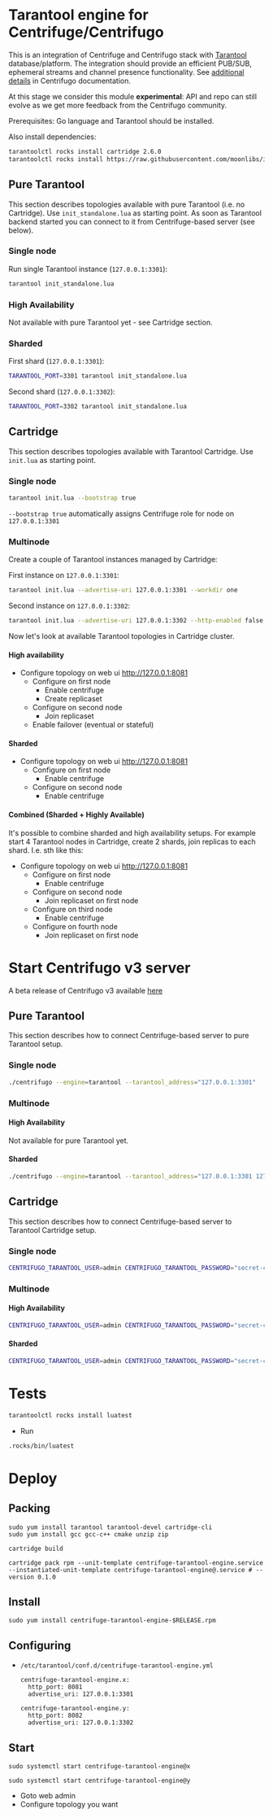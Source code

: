 # Tarantool engine for Centrifuge/Centrifugo

This is an integration of Centrifuge and Centrifugo stack with [Tarantool](https://www.tarantool.io/en/) database/platform. The integration should provide an efficient PUB/SUB, ephemeral streams and channel presence functionality. See [additional details](https://centrifugal.dev/docs/server/engines#tarantool-engine) in Centrifugo documentation.

At this stage we consider this module **experimental**: API and repo can still evolve as we get more feedback from the Centrifugo community.

Prerequisites: Go language and Tarantool should be installed.

Also install dependencies:

``` bash
tarantoolctl rocks install cartridge 2.6.0
tarantoolctl rocks install https://raw.githubusercontent.com/moonlibs/indexpiration/master/rockspecs/indexpiration-scm-1.rockspec
```

## Pure Tarantool

This section describes topologies available with pure Tarantool (i.e. no Cartridge). Use `init_standalone.lua` as starting point. As soon as Tarantool backend started you can connect to it from Centrifuge-based server (see below).

### Single node

Run single Tarantool instance (`127.0.0.1:3301`):

``` bash
tarantool init_standalone.lua
```

### High Availability

Not available with pure Tarantool yet - see Cartridge section.

### Sharded

First shard (`127.0.0.1:3301`):

``` bash
TARANTOOL_PORT=3301 tarantool init_standalone.lua
```

Second shard (`127.0.0.1:3302`):

``` bash
TARANTOOL_PORT=3302 tarantool init_standalone.lua
```

## Cartridge

This section describes topologies available with Tarantool Cartridge. Use `init.lua` as starting point.

### Single node

``` bash
tarantool init.lua --bootstrap true
```

`--bootstrap true` automatically assigns Centrifuge role for node on `127.0.0.1:3301`

### Multinode

Create a couple of Tarantool instances managed by Cartridge:

First instance on `127.0.0.1:3301`:

```bash
tarantool init.lua --advertise-uri 127.0.0.1:3301 --workdir one
```

Second instance on `127.0.0.1:3302`:

```bash
tarantool init.lua --advertise-uri 127.0.0.1:3302 --http-enabled false --workdir two
```

Now let's look at available Tarantool topologies in Cartridge cluster.

#### High availability

- Configure topology on web ui http://127.0.0.1:8081
  - Configure on first node
    - Enable centrifuge
    - Create replicaset
  - Configure on second node
    - Join replicaset
  - Enable failover (eventual or stateful)

#### Sharded

- Configure topology on web ui http://127.0.0.1:8081
  - Configure on first node
    - Enable centrifuge
  - Configure on second node
    - Enable centrifuge

#### Combined (Sharded + Highly Available)

It's possible to combine sharded and high availability setups. For example start 4 Tarantool nodes in Cartridge, create 2 shards, join replicas to each shard. I.e. sth like this:

- Configure topology on web ui http://127.0.0.1:8081
  - Configure on first node
    - Enable centrifuge
  - Configure on second node
    - Join replicaset on first node
  - Configure on third node
    - Enable centrifuge
  - Configure on fourth node
    - Join replicaset on first node

# Start Centrifugo v3 server

A beta release of Centrifugo v3 available [here](https://github.com/centrifugal/centrifugo/releases/tag/v3.0.0-beta.1)

## Pure Tarantool

This section describes how to connect Centrifuge-based server to pure Tarantool setup.

### Single node

```bash
./centrifugo --engine=tarantool --tarantool_address="127.0.0.1:3301"
```

### Multinode

#### High Availability

Not available for pure Tarantool yet.

#### Sharded

```bash
./centrifugo --engine=tarantool --tarantool_address="127.0.0.1:3301 127.0.0.1:3302"
```

## Cartridge

This section describes how to connect Centrifuge-based server to Tarantool Cartridge setup.

### Single node

``` bash
CENTRIFUGO_TARANTOOL_USER=admin CENTRIFUGO_TARANTOOL_PASSWORD="secret-cluster-cookie" ./centrifugo --engine=tarantool
```

### Multinode

#### High Availability

``` bash
CENTRIFUGO_TARANTOOL_USER=admin CENTRIFUGO_TARANTOOL_PASSWORD="secret-cluster-cookie" CENTRIFUGO_TARANTOOL_MODE="leader-follower" ./centrifugo --engine=tarantool --tarantool_address="127.0.0.1:3301,127.0.0.1:3302"
```

#### Sharded

``` bash
CENTRIFUGO_TARANTOOL_USER=admin CENTRIFUGO_TARANTOOL_PASSWORD="secret-cluster-cookie" CENTRIFUGO_TARANTOOL_MODE="leader-follower" ./centrifugo --engine=tarantool --tarantool_address="127.0.0.1:3301,127.0.0.1:3302 127.0.0.1:3303,127.0.0.1:3304"
```

# Tests

``` bash
tarantoolctl rocks install luatest
```

- Run

``` bash
.rocks/bin/luatest
```

# Deploy
## Packing

```
sudo yum install tarantool tarantool-devel cartridge-cli
sudo yum install gcc gcc-c++ cmake unzip zip
```

```
cartridge build
```

```
cartridge pack rpm --unit-template centrifuge-tarantool-engine.service --instantiated-unit-template centrifuge-tarantool-engine@.service # --version 0.1.0
```

## Install

```
sudo yum install centrifuge-tarantool-engine-$RELEASE.rpm
```

## Configuring

- `/etc/tarantool/conf.d/centrifuge-tarantool-engine.yml`
  ```
  centrifuge-tarantool-engine.x:
    http_port: 8081
    advertise_uri: 127.0.0.1:3301

  centrifuge-tarantool-engine.y:
    http_port: 8082
    advertise_uri: 127.0.0.1:3302
  ```

## Start

```
sudo systemctl start centrifuge-tarantool-engine@x
```

```
sudo systemctl start centrifuge-tarantool-engine@y
```

- Goto web admin
- Configure topology you want
